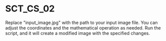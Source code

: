 # SCT_CS_02
Replace "input_image.jpg" with the path to your input image file. You can adjust the coordinates and the mathematical operation as needed. Run the script, and it will create a modified image with the specified changes.
